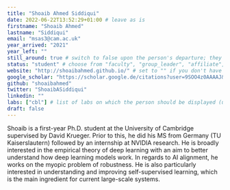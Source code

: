 ```yaml
---
title: "Shoaib Ahmed Siddiqui"
date: 2022-06-22T13:52:29+01:00 # leave as is
firstname: "Shoaib Ahmed"
lastname: "Siddiqui"
email: "msas3@cam.ac.uk"
year_arrived: "2021"
year_left: ""
still_around: true # switch to false upon the person's departure; they will then appear as Alumnus
status: "student" # choose from "faculty", "group_leader", "affiliate", "postdoc", "student", "visitor", "support", "admin"
website: "http://shoaibahmed.github.io/" # set to "" if you don't have one
google_scholar: "https://scholar.google.de/citations?user=9SOO4z0AAAAJ&hl=en"
github: "shoaibahmed"
twitter: "ShoaibASiddiqui"
linkedin: ""
labs: ["cbl"] # list of labs on which the person should be displayed (use "cbl" to display on the main CBL website, and the PI's lastname (lowercase) for individual lab's websites, e.g. "hennequin")
draft: false
---
```


<!-- Use the space below for the biography, in Markdown format. This is what will be displayed on the person's page, where you land upon clicking on the person's picture in the "People" list -->

Shoaib is a first-year Ph.D. student at the University of Cambridge supervised by David Krueger. Prior to this, he did his MS from Germany (TU Kaiserslautern) followed by an internship at NVIDIA research. He is broadly interested in the empirical theory of deep learning with an aim to better understand how deep learning models work. In regards to AI alignment, he works on the myopic problem of robustness. He is also particularly interested in understanding and improving self-supervised learning, which is the main ingredient for current large-scale systems.
